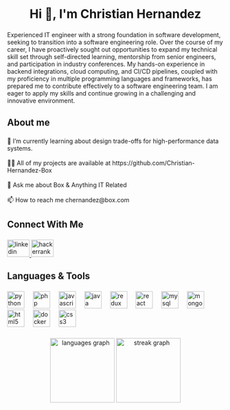 <h1 align="center">Hi 👋, I'm Christian Hernandez</h1>

###

<p align="left">Experienced IT engineer with a strong foundation in software development, seeking to transition into a software engineering role. Over the course of my career, I have proactively sought out opportunities to expand my technical skill set through self-directed learning, mentorship from senior engineers, and participation in industry conferences. My hands-on experience in backend integrations, cloud computing, and CI/CD pipelines, coupled with my proficiency in multiple programming languages and frameworks, has prepared me to contribute effectively to a software engineering team. I am eager to apply my skills and continue growing in a challenging and innovative environment.</p>

###

<h2 align="left">About me</h2>

###

<p align="left">🌱 I’m currently learning about design trade-offs for high-performance data systems.<br><br>👨‍💻 All of my projects are available at https://github.com/Christian-Hernandez-Box<br><br>💬 Ask me about Box & Anything IT Related<br><br>📫 How to reach me chernandez@box.com</p>

###

<h2 align="left">Connect With Me</h2>

###

<div align="left">
  <a href="http://linkedin.com/in/christian-hernandez-12514b192" target="_blank">
    <img src="https://raw.githubusercontent.com/maurodesouza/profile-readme-generator/master/src/assets/icons/social/linkedin/default.svg" width="52" height="40" alt="linkedin logo"  />
  </a>
  <img src="https://raw.githubusercontent.com/maurodesouza/profile-readme-generator/master/src/assets/icons/social/hackerrank/default.svg" width="52" height="40" alt="hackerrank logo"  />
</div>

###

<h2 align="left">Languages & Tools</h2>

###

<div align="left">
  <img src="https://cdn.jsdelivr.net/gh/devicons/devicon/icons/python/python-original.svg" height="40" alt="python logo"  />
  <img width="12" />
  <img src="https://cdn.jsdelivr.net/gh/devicons/devicon/icons/php/php-original.svg" height="40" alt="php logo"  />
  <img width="12" />
  <img src="https://cdn.jsdelivr.net/gh/devicons/devicon/icons/javascript/javascript-original.svg" height="40" alt="javascript logo"  />
  <img width="12" />
  <img src="https://cdn.jsdelivr.net/gh/devicons/devicon/icons/java/java-original.svg" height="40" alt="java logo"  />
  <img width="12" />
  <img src="https://cdn.jsdelivr.net/gh/devicons/devicon/icons/redux/redux-original.svg" height="40" alt="redux logo"  />
  <img width="12" />
  <img src="https://cdn.jsdelivr.net/gh/devicons/devicon/icons/react/react-original.svg" height="40" alt="react logo"  />
  <img width="12" />
  <img src="https://cdn.jsdelivr.net/gh/devicons/devicon/icons/mysql/mysql-original.svg" height="40" alt="mysql logo"  />
  <img width="12" />
  <img src="https://cdn.jsdelivr.net/gh/devicons/devicon/icons/mongodb/mongodb-original.svg" height="40" alt="mongodb logo"  />
  <img width="12" />
  <img src="https://cdn.jsdelivr.net/gh/devicons/devicon/icons/html5/html5-original.svg" height="40" alt="html5 logo"  />
  <img width="12" />
  <img src="https://cdn.jsdelivr.net/gh/devicons/devicon/icons/docker/docker-original.svg" height="40" alt="docker logo"  />
  <img width="12" />
  <img src="https://cdn.jsdelivr.net/gh/devicons/devicon/icons/css3/css3-original.svg" height="40" alt="css3 logo"  />
</div>

###

<div align="center">
  <img src="https://github-readme-stats.vercel.app/api/top-langs?username=Christian-Hernandez-Box&locale=en&hide_title=false&layout=compact&card_width=320&langs_count=5&theme=dracula&hide_border=false&order=2" height="150" alt="languages graph"  />
  <img src="https://streak-stats.demolab.com?user=Christian-Hernandez-Box&locale=en&mode=daily&theme=dracula&hide_border=false&border_radius=5&order=3" height="150" alt="streak graph"  />
</div>

###
